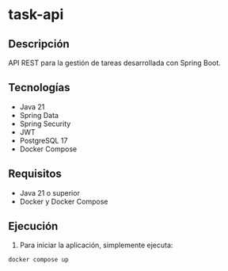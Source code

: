 
# task-api

## Descripción
API REST para la gestión de tareas desarrollada con Spring Boot.

## Tecnologías
- Java 21
- Spring Data
- Spring Security
- JWT
- PostgreSQL 17
- Docker Compose

## Requisitos
- Java 21 o superior
- Docker y Docker Compose

## Ejecución
1. Para iniciar la aplicación, simplemente ejecuta:
```bash
docker compose up
```